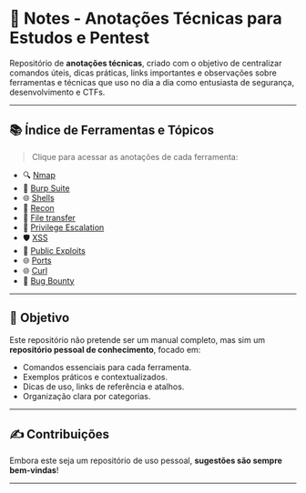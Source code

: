 # 🧠 Notes - Anotações Técnicas para Estudos e Pentest

Repositório de **anotações técnicas**, criado com o objetivo de centralizar comandos úteis, dicas práticas, links importantes e observações sobre ferramentas e técnicas que uso no dia a dia como entusiasta de segurança, desenvolvimento e CTFs.

---

## 📚 Índice de Ferramentas e Tópicos

> Clique para acessar as anotações de cada ferramenta:

- 🔍 [Nmap](./nmap.md/)  
- 🐞 [Burp Suite](./burp.md/)  
- 🌐 [Shells](./shells.md/)  
- 🦾 [Recon](./recon.md/)  
- 💉 [File transfer](./filetransfer.md/)  
- 📂 [Privilege Escalation](./privilegeescalation.md/)  
- 🛡️ [XSS](./xss.md/)  
- 📎 [Public Exploits](./publicexploits.md/)
- 🌐 [Ports](./ports.md/)
- 🌐 [Curl](./curl.md/)
- 🐞 [Bug Bounty](./bug-bounty.md)

---

## 🎯 Objetivo

Este repositório não pretende ser um manual completo, mas sim um **repositório pessoal de conhecimento**, focado em:

- Comandos essenciais para cada ferramenta.
- Exemplos práticos e contextualizados.
- Dicas de uso, links de referência e atalhos.
- Organização clara por categorias.

---

## ✍️ Contribuições

Embora este seja um repositório de uso pessoal, **sugestões são sempre bem-vindas**!  

---


